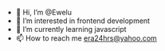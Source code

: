 - 👋 Hi, I’m @Ewelu
- 👀 I’m interested in frontend development
- 🌱 I’m currently learning javascript
- 📫 How to reach me era24hrs@yahoo.com

<!---
Ewelu/Ewelu is a ✨ special ✨ repository because its `README.md` (this file) appears on your GitHub profile.
You can click the Preview link to take a look at your changes.
--->
